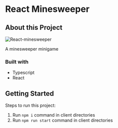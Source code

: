 # React Minesweeper

## About this Project
![React-minesweeper](https://user-images.githubusercontent.com/48294756/153354667-13402769-248b-403e-b27b-84be40f5d09e.png)

A minesweeper minigame

### Built with

- Typescript
- React


## Getting Started

Steps to run this project:

1. Run `npm i` command in client directories
2. Run `npm run start` command in client directories
